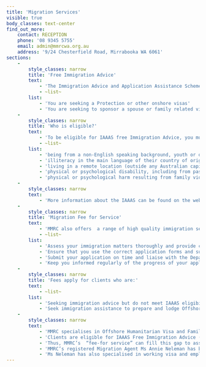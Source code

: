 ```yaml
---
title: 'Migration Services'
visible: true
body_classes: text-center
find_out_more:
    contact: RECEPTION
    phone: '08 9345 5755'
    email: admin@mmrcwa.org.au
    address: '9/24 Chesterfield Road, Mirrabooka WA 6061'
sections:
    -
        style_classes: narrow
        title: 'Free Immigration Advice'
        text:
            - 'The Immigration Advice and Application Assistance Scheme (IAAAS) offer free Immigration advice to an eligible client in person, or by phone, if:'
            - ~list~
        list:
            - 'You are seeking a Protection or other onshore visas'
            - 'You are seeking to sponsor a spouse or family related visa applicant'
    -
        style_classes: narrow
        title: 'Who is eligible?'
        text:
            - 'To be eligible for IAAAS free Immigration Advice, you must be in Australia and must meet eligibility criteria as a “disadvantaged person”. A “disadvantaged person” is in financial hardship and is disadvantaged due to:'
            - ~list~
        list:
            - 'being from a non-English speaking background, youth or other cultural issues such as gender barriers.'
            - 'illiteracy in the main language of their country of origin'
            - 'living in a remote location (outside any Australian capital city, except areas with known registered migration agents)'
            - 'physical or psychological disability, including from past torture or trauma, or'
            - 'physical or psychological harm resulting from family violence.'
    -
        style_classes: narrow
        text:
            - 'More information about the IAAAS can be found on the website of the [Department of Immigration and Border Protection](https://www.border.gov.au/about/corporate/information/fact-sheets/63advice)'
    -
        style_classes: narrow
        title: 'Migration Fee for Service'
        text:
            - 'MMRC also offers  a range of high quality immigration services under a low fee structure and provides the following at an affordable cost:'
            - ~list~
        list:
            - 'Assess your immigration matters thoroughly and provide confidential immigration advice that will best meet your specific immigration requirements'
            - 'Ensure that you use the correct application forms and supply all the correct documents in support of your application'
            - 'Submit your application on time and liaise with the Department of Immigration and Border Protection if there are any outstanding issues concerning your application'
            - 'Keep you informed regularly of the progress of your application and its outcome.'
    -
        style_classes: narrow
        title: 'Fees apply for clients who are:'
        text:
            - ~list~
        list:
            - 'Seeking immigration advice but do not meet IAAAS eligibility criteria'
            - 'Seek immigration assistance to prepare and lodge Offshore Humanitarian Visa Application or Family Visa applications'
    -
        style_classes: narrow
        text:
            - 'MMRC specialises in Offshore Humanitarian Visa and Family Visas, in which Humanitarian Settlement Program (HSP) clients would act as a sponsor or proposer.'
            - 'Clients are eligible for IAAAS Free Immigration Advice (one session only), but not eligible to IAAAS visa application assistance.'
            - 'Thus, MMRC’s  “fee-for service” can fill this gap to assist HSS clients to prepare and lodge high quality visa applications for overseas family members, at a heavily discounted fee.'
            - 'MMRC’s registered Migration Agent Ms Annie Neleman has been providing these services for nearly 10 years and has extensive experience in Offshore Humanitarian Visa and Family visa’s.'
            - 'Ms Neleman has also specialised in working visa and employer sponsored visas.'
---
```


